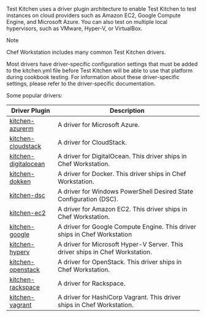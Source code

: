Test Kitchen uses a driver plugin architecture to enable Test Kitchen to
test instances on cloud providers such as Amazon EC2, Google Compute
Engine, and Microsoft Azure. You can also test on multiple local
hypervisors, such as VMware, Hyper-V, or VirtualBox.

<div class="admonition-note">

<p class="admonition-note-title">Note</p>

<div class="admonition-note-text">

Chef Workstation includes many common Test Kitchen drivers.

</div>

</div>

Most drivers have driver-specific configuration settings that must be
added to the kitchen.yml file before Test Kitchen will be able to use
that platform during cookbook testing. For information about these
driver-specific settings, please refer to the driver-specific
documentation.

Some popular drivers:

<table>
<colgroup>
<col style="width: 25%" />
<col style="width: 75%" />
</colgroup>
<thead>
<tr class="header">
<th>Driver Plugin</th>
<th>Description</th>
</tr>
</thead>
<tbody>
<tr class="odd">
<td><a href="https://github.com/test-kitchen/kitchen-azurerm">kitchen-azurerm</a></td>
<td>A driver for Microsoft Azure.</td>
</tr>
<tr class="even">
<td><a href="https://github.com/test-kitchen/kitchen-cloudstack">kitchen-cloudstack</a></td>
<td>A driver for CloudStack.</td>
</tr>
<tr class="odd">
<td><a href="https://github.com/test-kitchen/kitchen-digitalocean">kitchen-digitalocean</a></td>
<td>A driver for DigitalOcean. This driver ships in Chef Workstation.</td>
</tr>
<tr class="even">
<td><a href="https://github.com/test-kitchen/kitchen-dokken">kitchen-dokken</a></td>
<td>A driver for Docker. This driver ships in Chef Workstation.</td>
</tr>
<tr class="odd">
<td><a href="https://github.com/test-kitchen/kitchen-dsc">kitchen-dsc</a></td>
<td>A driver for Windows PowerShell Desired State Configuration (DSC).</td>
</tr>
<tr class="even">
<td><a href="https://github.com/test-kitchen/kitchen-ec2">kitchen-ec2</a></td>
<td>A driver for Amazon EC2. This driver ships in Chef Workstation.</td>
</tr>
<tr class="odd">
<td><a href="https://github.com/test-kitchen/kitchen-google">kitchen-google</a></td>
<td>A driver for Google Compute Engine. This driver ships in Chef Workstation</td>
</tr>
<tr class="even">
<td><a href="https://github.com/test-kitchen/kitchen-hyperv">kitchen-hyperv</a></td>
<td>A driver for Microsoft Hyper-V Server. This driver ships in Chef Workstation.</td>
</tr>
<tr class="odd">
<td><a href="https://github.com/test-kitchen/kitchen-openstack">kitchen-openstack</a></td>
<td>A driver for OpenStack. This driver ships in Chef Workstation.</td>
</tr>
<tr class="even">
<td><a href="https://github.com/test-kitchen/kitchen-rackspace">kitchen-rackspace</a></td>
<td>A driver for Rackspace.</td>
</tr>
<tr class="odd">
<td><a href="https://github.com/test-kitchen/kitchen-vagrant">kitchen-vagrant</a></td>
<td>A driver for HashiCorp Vagrant. This driver ships in Chef Workstation.</td>
</tr>
</tbody>
</table>